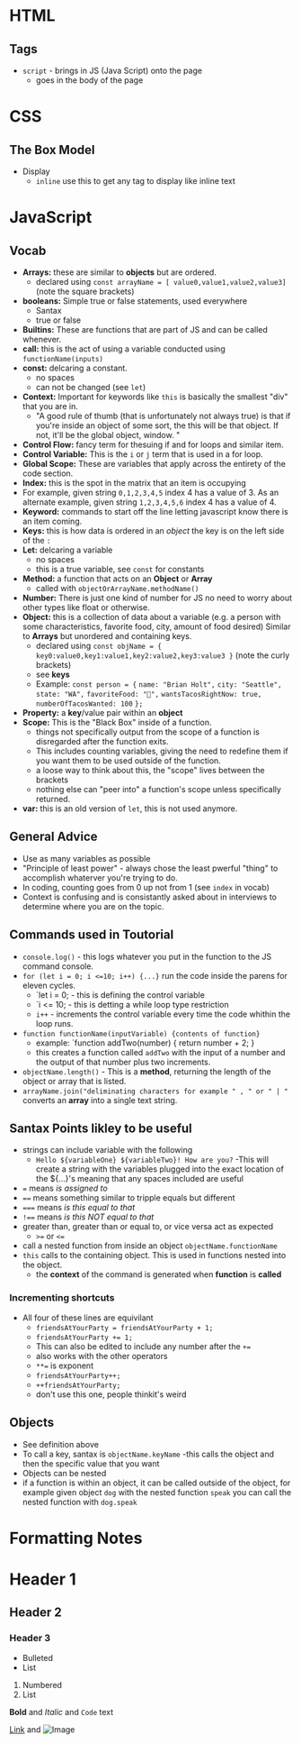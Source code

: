 # HTML
## Tags
- `script` - brings in JS (Java Script) onto the page 
  - goes in the body of the page 
# CSS
## The Box Model
- Display
  - `inline` use this to get any tag to display like inline text
 # JavaScript
 ## Vocab 
 - **Arrays:** these are similar to **objects** but are ordered.
   - declared using `const arrayName = [ value0,value1,value2,value3]` (note the square brackets)
 - **booleans:** Simple true or false statements, used everywhere
   - Santax 
    - true or false
 - **Builtins:** These are functions that are part of JS and can be called whenever. 
 - **call:** this is the act of using a variable conducted using `functionName(inputs)`
 - **const:** delcaring a constant. 
   - no spaces
   - can not be changed (see `let`)
 - **Context:** Important for keywords like `this` is basically the smallest "div" that you are in. 
   - "A good rule of thumb (that is unfortunately not always true) is that if you're inside an object of some sort, the this will be that object. If not, it'll be the global object, window. "
 - **Control Flow:** fancy term for thesuing if and for loops and similar item.
 - **Control Variable:** This is the `i` or `j` term that is used in a for loop.
 - **Global Scope:** These are variables that apply across the entirety of the code section. 
 - **Index:** this is the spot in the matrix that an item is occupying
  - For example, given string `0,1,2,3,4,5` index 4 has a value of 3. As an alternate example, given string `1,2,3,4,5,6` index 4 has a value of 4. 
 - **Keyword:** commands to start off the line letting javascript know there is an item coming.
 - **Keys:** this is how data is ordered in an *object* the key is on the left side of the `:`
 - **Let:** delcaring a variable 
   - no spaces
   - this is a true variable, see `const` for constants
 - **Method:** a function that acts on an **Object** or **Array** 
   - called with `objectOrArrayName.methodName()`
 - **Number:** There is just one kind of number for JS no need to worry about other types like float or otherwise.
 - **Object:** this is a collection of data about a variable (e.g. a person with some characteristics, favorite food, city, amount of food desired) Similar to **Arrays** but unordered and containing keys.
   - declared using `const objName = { key0:value0,key1:value1,key2:value2,key3:value3 }` (note the curly brackets)
   - see **keys**
   - Example: `const person = {`
                `name: "Brian Holt",`
                `city: "Seattle",`
                `state: "WA",`
                `favoriteFood: "🌮",`
                `wantsTacosRightNow: true,`
                `numberOfTacosWanted: 100`
              `};`
 - **Property:** a **key**/value pair within an **object**
 - **Scope:** This is the "Black Box" inside of a function. 
   - things not specifically output from the scope of a function is disregarded after the function exits.
   - This includes counting variables, giving the need to redefine them if you want them to be used outside of the function. 
   - a loose way to think about this, the "scope" lives between the brackets
   - nothing else can "peer into" a function's scope unless specifically returned. 
 - **var:** this is an old version of `let`, this is not used anymore. 
 
 
 
 ## General Advice
 - Use as many variables as possible 
 - "Principle of least power" - always chose the least pwerful "thing" to accomplish whaterver you're trying to do. 
 - In coding, counting goes from 0 up not from 1 (see `index` in vocab)
 - Context is confusing and is consistantly asked about in interviews to determine where you are on the topic. 
 ## Commands used in Toutorial
 -  `console.log()` - this logs whatever you put in the function to the JS command console.
 - `for (let i = 0; i <=10; i++) {...}` run the code inside the parens for eleven cycles.
   - `let i = 0; - this is defining the control variable
   - `i <= 10; - this is detting a while loop type restriction
   - `i++` - increments the control variable every time the code whithin the loop runs.
 - `function functionName(inputVariable) {contents of function}`
   - example: `function addTwo(number) { return number + 2; }
    - this creates a function called `addTwo` with the input of a number and the output of that number plus two increments. 
 - `objectName.length()` - This is a **method**, returning the length of the object or array that is listed. 
 - `arrayName.join("deliminating characters for example " , " or " | "` converts an **array** into a single text string.
 
 ## Santax Points likley to be useful
 - strings can include variable with the following 
   - `Hello ${variableOne} ${variableTwo}! How are you?`
     -This will create a string with the variables plugged into the exact location of the ${...}'s meaning that any spaces included are useful
 - `=` means *is assigned to*
 - `==` means something similar to tripple equals but different
 - `===` means *is this equal to that*
 - `!==` means *is this NOT equal to that*
 - greater than, greater than or equal to, or vice versa act as expected
   - `>=` or `<=`
 - call a nested function from inside an object `objectName.functionName`
 - `this` calls to the containing object. This is used in functions nested into the object. 
   - the **context** of the command is generated when **function** is **called**
### Incrementing shortcuts
  - All four of these lines are equivilant  
    - `friendsAtYourParty = friendsAtYourParty + 1;`
    - `friendsAtYourParty += 1;`
     - This can also be edited to include any number after the `+=`
     - also works with the other operators
      - `**=` is exponent
    - `friendsAtYourParty++;`
    - `++friendsAtYourParty;`
     - don't use this one, people thinkit's weird 
## Objects
- See definition above 
- To call a key, santax is `objectName.keyName`
  -this calls the object and then the specific value that you want 
- Objects can be nested 
- if a function is within an object, it can be called outside of the object, for example given object `dog` with the nested function `speak` you can call the nested function with `dog.speak`
 
 
   
 



# Formatting Notes

# Header 1
## Header 2
### Header 3

- Bulleted
- List

1. Numbered
2. List

**Bold** and _Italic_ and `Code` text

[Link](url) and ![Image](src)
